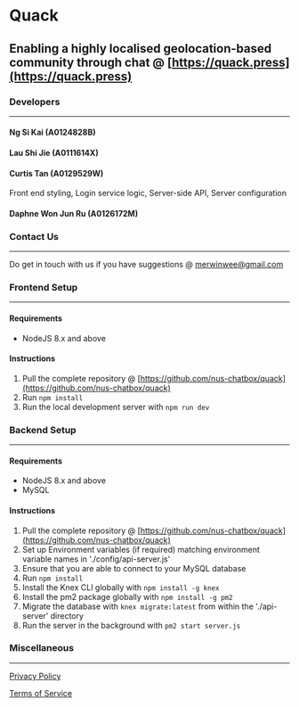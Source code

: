 # Quack

## Enabling a highly localised geolocation-based community through chat @ [https://quack.press](https://quack.press)

### Developers
---
#### Ng Si Kai (A0124828B)


#### Lau Shi Jie (A0111614X)


#### Curtis Tan (A0129529W)
Front end styling, Login service logic, Server-side API, Server configuration

#### Daphne Won Jun Ru (A0126172M)


### Contact Us
---
Do get in touch with us if you have suggestions @ [merwinwee@gmail.com](merwinwee@gmail.com)

### Frontend Setup
---

#### Requirements
- NodeJS 8.x and above

#### Instructions
1. Pull the complete repository @ [https://github.com/nus-chatbox/quack](https://github.com/nus-chatbox/quack)
2. Run `npm install`
3. Run the local development server with `npm run dev`

### Backend Setup
---

#### Requirements
- NodeJS 8.x and above
- MySQL

#### Instructions
1. Pull the complete repository @ [https://github.com/nus-chatbox/quack](https://github.com/nus-chatbox/quack)
2. Set up Environment variables (if required) matching environment variable names in './config/api-server.js'
3. Ensure that you are able to connect to your MySQL database
4. Run `npm install`
5. Install the Knex CLI globally with `npm install -g knex`
6. Install the pm2 package globally with `npm install -g pm2`
7. Migrate the database with `knex migrate:latest` from within the './api-server' directory
8. Run the server in the background with `pm2 start server.js`

### Miscellaneous
---

[Privacy Policy](https://www.quack.press/privacy)

[Terms of Service](https://www.quack.press/terms)

